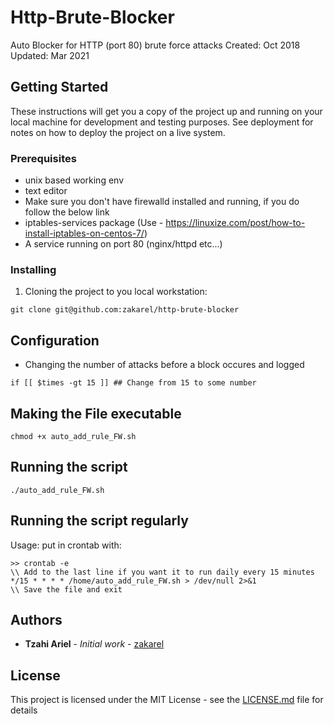 # Http-Brute-Blocker 

Auto Blocker for HTTP (port 80) brute force attacks
Created: Oct 2018
Updated: Mar 2021

## Getting Started

These instructions will get you a copy of the project up and running on your local machine for development and testing purposes. See deployment for notes on how to deploy the project on a live system.

### Prerequisites

- unix based working env
- text editor
- Make sure you don't have firewalld installed and running, if you do follow the below link
- iptables-services package (Use - https://linuxize.com/post/how-to-install-iptables-on-centos-7/)
- A service running on port 80 (nginx/httpd etc...)


### Installing

1. Cloning the project to you local workstation:

```
git clone git@github.com:zakarel/http-brute-blocker
```

## Configuration

- Changing the number of attacks before a block occures and logged
```
if [[ $times -gt 15 ]] ## Change from 15 to some number
```

## Making the File executable

```
chmod +x auto_add_rule_FW.sh
```
## Running the script

```
./auto_add_rule_FW.sh
```

## Running the script regularly

Usage: put in crontab with:

```
>> crontab -e
\\ Add to the last line if you want it to run daily every 15 minutes
*/15 * * * * /home/auto_add_rule_FW.sh > /dev/null 2>&1
\\ Save the file and exit
```
## Authors

* **Tzahi Ariel** - *Initial work* - [zakarel](https://github.com/zakarel)

## License

This project is licensed under the MIT License - see the [LICENSE.md](LICENSE.md) file for details
